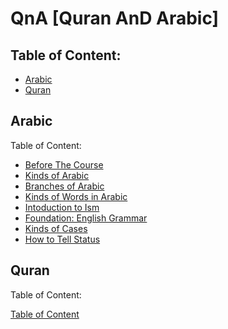 # QnA [Quran AnD Arabic]

## Table of Content:
- [Arabic](#arabic)
- [Quran](#quran)

## Arabic
Table of Content:
- [Before The Course](https://github.com/mdfnam/QnA/blob/main/Before%20The%20Course.md)
- [Kinds of Arabic](https://github.com/mdfnam/QnA/blob/main/Kinds%20of%20Arabic.md)
- [Branches of Arabic](https://github.com/mdfnam/QnA/blob/main/Branches%20of%20Arabic.md)
- [Kinds of Words in Arabic](https://github.com/mdfnam/QnA/blob/main/Kinds%20of%20Words%20in%20Arabic.md)
- [Intoduction to Ism](https://github.com/mdfnam/QnA/blob/main/Introduction%20to%20Ism.md)
- [Foundation: English Grammar](https://github.com/mdfnam/QnA/blob/main/Foundation:%20English%20Grammar.md)
- [Kinds of Cases](https://github.com/mdfnam/QnA/blob/main/Kinds%20of%20Cases.md)
- [How to Tell Status](https://github.com/mdfnam/QnA/blob/main/How%20to%20Tell%20Status.md)




## Quran
Table of Content:

[Table of Content](#table-of-content)

